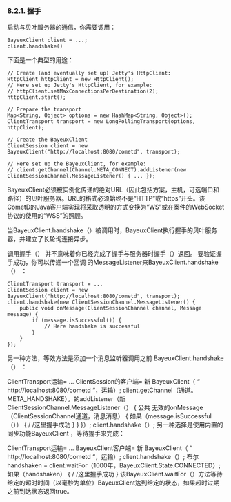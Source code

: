 ### 8.2.1. 握手
启动与贝叶服务器的通信，你需要调用：

    BayeuxClient client = ...;
    client.handshake()

下面是一个典型的用途：

    // Create (and eventually set up) Jetty's HttpClient:
    HttpClient httpClient = new HttpClient();
    // Here set up Jetty's HttpClient, for example:
    // httpClient.setMaxConnectionsPerDestination(2);
    httpClient.start();

    // Prepare the transport
    Map<String, Object> options = new HashMap<String, Object>();
    ClientTransport transport = new LongPollingTransport(options, httpClient);

    // Create the BayeuxClient
    ClientSession client = new BayeuxClient("http://localhost:8080/cometd", transport);

    // Here set up the BayeuxClient, for example:
    // client.getChannel(Channel.META_CONNECT).addListener(new ClientSessionChannel.MessageListener() { ... });

BayeuxClient必须被实例化传递的绝对URL（因此包括方案，主机，可选端口和路径）的贝叶服务器。URL的格式必须始终不是“HTTP”或“https”开头。该CometD的Java客户端实现将采取透明的方式变换为“WS”或在案件的WebSocket协议的使用的“WSS”的照顾。

当BayeuxClient.handshake（）被调用时，BayeuxClient执行握手的贝叶服务器，并建立了长轮询连接异步。

调用握手（） 并不意味着你已经完成了握手与服务器时握手（）返回。
要验证握手成功，你可以传递一个回调 的MessageListener来BayeuxClient.handshake（） ：

    ClientTransport transport = ...
    ClientSession client = new BayeuxClient("http://localhost:8080/cometd", transport);
    client.handshake(new ClientSessionChannel.MessageListener() {
        public void onMessage(ClientSessionChannel channel, Message message) {
            if (message.isSuccessful()) {
                // Here handshake is successful
            }
        }
    });

另一种方法，等效方法是添加一个消息监听器调用之前 BayeuxClient.handshake（） ：

ClientTransport运输= ...
ClientSession的客户端= 新 BayeuxClient（ “ http://localhost:8080/cometd “，运输）;
client.getChannel（通道。META_HANDSHAKE）。的addListener（新 ClientSessionChannel.MessageListener（）
{
    公共 无效的onMessage（ClientSessionChannel通道，消息消息）
    {
        如果（message.isSuccessful（））
        {
            / /这里握手成功
        }
    }
}）;
client.handshake（）;
另一种选择是使用内置的同步功能BayeuxClient ，等待握手来完成：

ClientTransport运输= ...
BayeuxClient客户端= 新 BayeuxClient（ “ http://localhost:8080/cometd “，运输）;
client.handshake（）;
布尔 handshaken = client.waitFor（1000年，BayeuxClient.State.CONNECTED）;
 如果（handshaken）
{
    / /这里握手成功 
}
该BayeuxClient.waitFor（）方法等待给定的超时时间（以毫秒为单位）BayeuxClient达到给定的状态，如果超时过期之前到达状态返回true。
